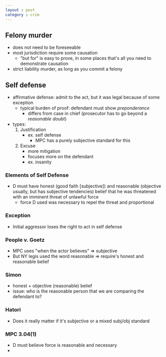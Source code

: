 ```yaml
---
layout : post
category : crim
---
```


## Felony murder
- does not need to be foreseeable
- most jurisdiction require some causation
	- "but for" is easy to prove, in some places that's all you need to demonstrate causation
- strict liability murder, as long as you commit a felony

## Self defense
- affirmative defense: admit to the act, but it was legal because of some exception
	- typical burden of proof: defendant must show *preponderance*
		- differs from case in chief (prosecutor has to go beyond a *reasonable doubt*)
- types:
	1. Justification
		- ex. self defense
			- MPC has a purely subjective standard for this
	2. Excuse
		- more mitigation
		- focuses more on the defendant
		- ex. insanity

### Elements of Self Defense
- D must have honest (good faith [subjective]) and reasonable (objective usually, but has subjective tendencies) belief that he was threatened with an imminent threat of unlawful force
	- force D used was necessary to repel the threat and proportional

### Exception
- Initial aggressor loses the right to act in self defense

### People v. Goetz
- MPC uses "when the actor believes" => subjective
- But NY legis used the word reasonable => require's honest and reasonable belief

### Simon
- honest + objective (reasonable) belief
- issue: who is the reasonable person that we are comparing the defendant to?

### Hatori

- Does it really matter if it's subjective or a mixed subj/obj standard

### MPC 3.04(1)
- D must believe force is reasonable and necessary
- 
